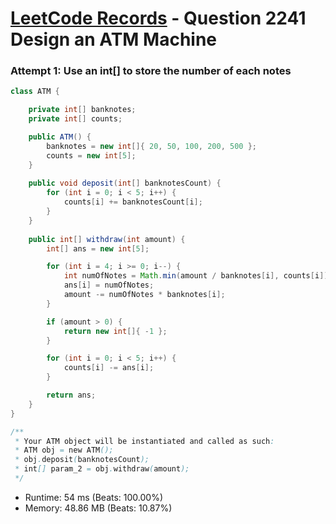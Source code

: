 # [LeetCode Records](../../README.md) - Question 2241 Design an ATM Machine

### Attempt 1: Use an int[] to store the number of each notes
```java
class ATM {

    private int[] banknotes;
    private int[] counts;

    public ATM() {
        banknotes = new int[]{ 20, 50, 100, 200, 500 };
        counts = new int[5];
    }
    
    public void deposit(int[] banknotesCount) {
        for (int i = 0; i < 5; i++) {
            counts[i] += banknotesCount[i];
        }
    }
    
    public int[] withdraw(int amount) {
        int[] ans = new int[5];

        for (int i = 4; i >= 0; i--) {
            int numOfNotes = Math.min(amount / banknotes[i], counts[i]);
            ans[i] = numOfNotes;
            amount -= numOfNotes * banknotes[i];
        }

        if (amount > 0) {
            return new int[]{ -1 };
        }

        for (int i = 0; i < 5; i++) {
            counts[i] -= ans[i];
        }

        return ans;
    }
}

/**
 * Your ATM object will be instantiated and called as such:
 * ATM obj = new ATM();
 * obj.deposit(banknotesCount);
 * int[] param_2 = obj.withdraw(amount);
 */
```
- Runtime: 54 ms (Beats: 100.00%)
- Memory: 48.86 MB (Beats: 10.87%)

<br>
